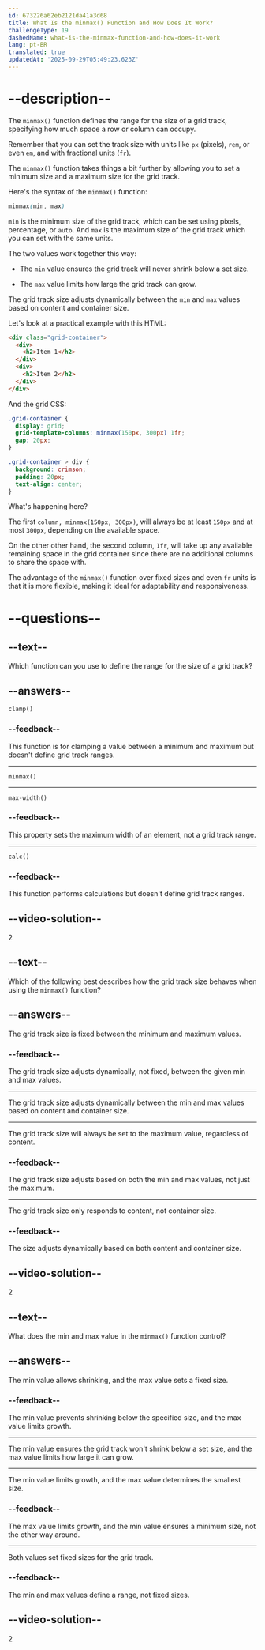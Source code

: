 ```yaml
---
id: 673226a62eb2121da41a3d68
title: What Is the minmax() Function and How Does It Work?
challengeType: 19
dashedName: what-is-the-minmax-function-and-how-does-it-work
lang: pt-BR
translated: true
updatedAt: '2025-09-29T05:49:23.623Z'
---
```


# --description--

The `minmax()` function defines the range for the size of a grid track, specifying how much space a row or column can occupy.

Remember that you can set the track size with units like `px` (pixels), `rem`, or even `em`, and with fractional units (`fr`).

The `minmax()` function takes things a bit further by allowing you to set a minimum size and a maximum size for the grid track.

Here's the syntax of the `minmax()` function:

```css
minmax(min, max)
```

`min` is the minimum size of the grid track, which can be set using pixels, percentage, or `auto`. And `max` is the maximum size of the grid track which you can set with the same units.

The two values work together this way:

- The `min` value ensures the grid track will never shrink below a set size.

- The `max` value limits how large the grid track can grow.

The grid track size adjusts dynamically between the `min` and `max` values based on content and container size.

Let's look at a practical example with this HTML:

```html
<div class="grid-container">
  <div>
    <h2>Item 1</h2>
  </div>
  <div>
    <h2>Item 2</h2>
  </div>
</div>
```

And the grid CSS:

```css
.grid-container {
  display: grid;
  grid-template-columns: minmax(150px, 300px) 1fr;
  gap: 20px;
}

.grid-container > div {
  background: crimson;
  padding: 20px;
  text-align: center;
}
```

What's happening here? 

The first `column, minmax(150px, 300px)`, will always be at least `150px` and at most `300px`, depending on the available space.

On the other other hand, the second column, `1fr`, will take up any available remaining space in the grid container since there are no additional columns to share the space with.

The advantage of the `minmax()` function over fixed sizes and even `fr` units is that it is more flexible, making it ideal for adaptability and responsiveness.

# --questions--

## --text--

Which function can you use to define the range for the size of a grid track?

## --answers--

`clamp()`

### --feedback--

This function is for clamping a value between a minimum and maximum but doesn't define grid track ranges.

---

`minmax()`

---

`max-width()`

### --feedback--

This property sets the maximum width of an element, not a grid track range.

---

`calc()`

### --feedback--

This function performs calculations but doesn't define grid track ranges.

## --video-solution--

2

## --text--

Which of the following best describes how the grid track size behaves when using the `minmax()` function?

## --answers--

The grid track size is fixed between the minimum and maximum values.

### --feedback--

The grid track size adjusts dynamically, not fixed, between the given min and max values.

---

The grid track size adjusts dynamically between the min and max values based on content and container size.

---

The grid track size will always be set to the maximum value, regardless of content.

### --feedback--

The grid track size adjusts based on both the min and max values, not just the maximum.

---

The grid track size only responds to content, not container size.

### --feedback--

The size adjusts dynamically based on both content and container size.

## --video-solution--

2

## --text--

What does the min and max value in the `minmax()` function control?

## --answers--

The min value allows shrinking, and the max value sets a fixed size.

### --feedback--

The min value prevents shrinking below the specified size, and the max value limits growth.

---

The min value ensures the grid track won't shrink below a set size, and the max value limits how large it can grow.

---

The min value limits growth, and the max value determines the smallest size.

### --feedback--

The max value limits growth, and the min value ensures a minimum size, not the other way around.

---

Both values set fixed sizes for the grid track.

### --feedback--

The min and max values define a range, not fixed sizes.

## --video-solution--

2
